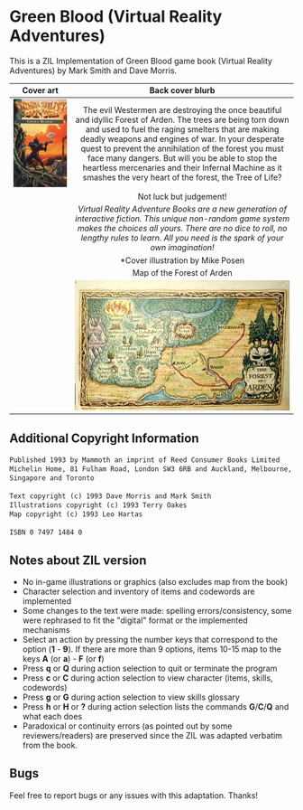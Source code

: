 # Green Blood (Virtual Reality Adventures)

This is a ZIL Implementation of Green Blood game book (Virtual Reality Adventures) by Mark Smith and Dave Morris.

| **Cover art** | **Back cover blurb**|
|:-:|:-:|
|![Cover Art](/images/green-blood.png)|The evil Westermen are destroying the once beautiful and idyllic Forest of Arden. The trees are being torn down and used to fuel the raging smelters that are making deadly weapons and engines of war. In your desperate quest to prevent the annihilation of the forest you must face many dangers. But will you be able to stop the heartless mercenaries and their Infernal Machine as it smashes the very heart of the forest, the Tree of Life?|
| |Not luck but judgement!|
| |*Virtual Reality Adventure Books are a new generation of interactive fiction. This unique non-random game system makes the choices all yours. There are no dice to roll, no lengthy rules to learn. All you need is the spark of your own imagination!*|
| |*Cover illustration by Mike Posen|
| |Map of the Forest of Arden|
| |![Map](/images/forest-of-arden.jpg)|

## Additional Copyright Information 

```
Published 1993 by Mammoth an imprint of Reed Consumer Books Limited
Michelin Home, 81 Fulham Road, London SW3 6RB and Auckland, Melbourne, Singapore and Toronto

Text copyright (c) 1993 Dave Morris and Mark Smith
Illustrations copyright (c) 1993 Terry Oakes
Map copyright (c) 1993 Leo Hartas

ISBN 0 7497 1484 0
```

## Notes about ZIL version

- No in-game illustrations or graphics (also excludes map from the book)
- Character selection and inventory of items and codewords are implemented
- Some changes to the text were made: spelling errors/consistency, some were rephrased to fit the "digital" format or the implemented mechanisms 
- Select an action by pressing the number keys that correspond to the option (**1** - **9**). If there are more than 9 options, items 10-15 map to the keys **A** (or **a**) - **F** (or **f**)
- Press **q** or **Q** during action selection to quit or terminate the program
- Press **c** or **C** during action selection to view character (items, skills, codewords)
- Press **g** or **G** during action selection to view skills glossary
- Press **h** or **H** or **?** during action selection lists the commands **G**/**C**/**Q** and what each does 
- Paradoxical or continuity errors (as pointed out by some reviewers/readers) are preserved since the ZIL was adapted verbatim from the book.

## Bugs

Feel free to report bugs or any issues with this adaptation. Thanks!
